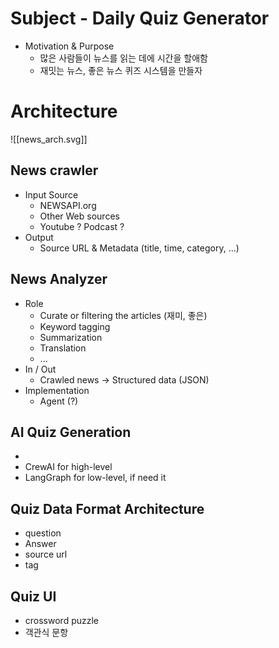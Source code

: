 
# Subject - Daily Quiz Generator

- Motivation & Purpose
	- 많은 사람들이 뉴스를 읽는 데에 시간을 할애함
	- 재밋는 뉴스, 좋은 뉴스 퀴즈 시스템을 만들자


# Architecture

![[news_arch.svg]]

## News crawler
- Input Source
	- NEWSAPI.org
	- Other Web sources
	- Youtube ? Podcast ?
- Output
	- Source URL & Metadata (title, time, category, ...)

## News Analyzer
- Role
	- Curate or filtering the articles (재미, 좋은)
	- Keyword tagging
	- Summarization
	- Translation
	- ...
- In / Out
	- Crawled news -> Structured data (JSON)
- Implementation
	- Agent (?)
## AI Quiz Generation
- 
- CrewAI for high-level
- LangGraph for low-level, if need it

## Quiz Data Format Architecture

- question
- Answer
- source url
- tag

## Quiz UI
- crossword puzzle
- 객관식 문항